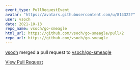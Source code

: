 ```yaml
---
event_type: PullRequestEvent
avatar: "https://avatars.githubusercontent.com/u/814322?"
user: vsoch
date: 2021-10-13
repo_name: vsoch/go-smeagle
html_url: https://github.com/vsoch/go-smeagle/pull/2
repo_url: https://github.com/vsoch/go-smeagle
---
```


<a href='https://github.com/vsoch' target='_blank'>vsoch</a> merged a pull request to <a href='https://github.com/vsoch/go-smeagle' target='_blank'>vsoch/go-smeagle</a>

<a href='https://github.com/vsoch/go-smeagle/pull/2' target='_blank'>View Pull Request</a>